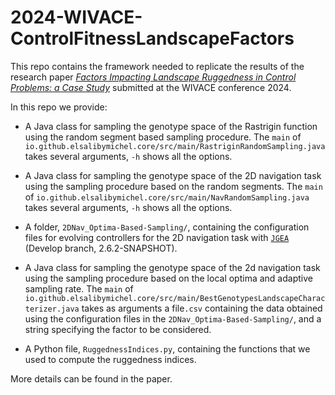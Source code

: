 # 2024-WIVACE-ControlFitnessLandscapeFactors

This repo contains the framework needed to replicate the results of the research paper 
[*Factors Impacting Landscape Ruggedness
in Control Problems: a Case Study*](TO_APPEAR)
submitted at the WIVACE conference 2024.

In this repo we provide:

- A Java class for sampling the genotype space of the Rastrigin function using the random segment based sampling procedure.
The ```main``` of ```io.github.elsalibymichel.core/src/main/RastriginRandomSampling.java``` takes several arguments, ```-h``` shows all the options.

- A Java class for sampling the genotype space of the 2D navigation task using the sampling procedure based on the random segments.
The ```main``` of ```io.github.elsalibymichel.core/src/main/NavRandomSampling.java``` takes several arguments, ```-h``` shows all the options.

- A folder, ```2DNav_Optima-Based-Sampling/```, containing the configuration files for evolving controllers for the 2D navigation task with
[```JGEA```](https://github.com/ericmedvet/jgea.git) (Develop branch, 2.6.2-SNAPSHOT).

- A Java class for sampling the genotype space of the 2d navigation task using the sampling procedure based on the local optima and adaptive sampling rate.
The ```main``` of ```io.github.elsalibymichel.core/src/main/BestGenotypesLandscapeCharacterizer.java``` takes
as arguments a file```.csv``` containing the data obtained using the configuration files in the ```2DNav_Optima-Based-Sampling/```, and a string specifying the factor to be considered.

- A Python file, ```RuggednessIndices.py```, containing the functions that we used to compute the ruggedness indices.

More details can be found in the paper.
